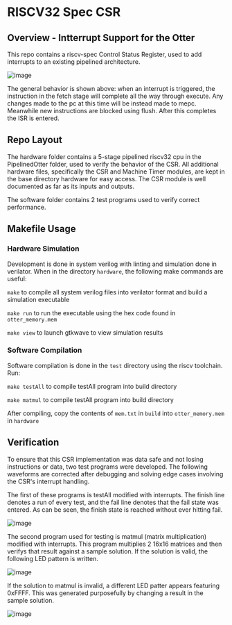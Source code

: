 # RISCV32 Spec CSR
## Overview - Intterrupt Support for the Otter
This repo contains a riscv-spec Control Status Register, used to add interrupts to an existing pipelined architecture. 

![image](https://user-images.githubusercontent.com/74398368/206654536-cd597cc0-e28f-4ed3-b2b8-29a3f272f483.png)

The general behavior is shown above: when an interrupt is triggered, the instruction in the fetch stage will complete all the way through execute. Any changes made to the pc at this time will be instead made to mepc. Meanwhile new instructions are blocked using flush. After this completes the ISR is entered. 

## Repo Layout
The hardware folder contains a 5-stage pipelined riscv32 cpu in the PipelinedOtter folder, used to verify the behavior of the CSR. All additional hardware files, specifically the CSR and Machine Timer modules, are kept in the base directory hardware for easy access. The CSR module is well documented as far as its inputs and outputs.

The software folder contains 2 test programs used to verify correct performance.

## Makefile Usage

### Hardware Simulation
Development is done in system verilog with linting and simulation done in verilator. When in the directory ```hardware```, the following make commands are useful:

```make``` to compile all system verilog files into verilator format and build a simulation executable

```make run``` to run the executable using the hex code found in ```otter_memory.mem```

```make view``` to launch gtkwave to view simulation results

### Software Compilation
Software compilation is done in the ```test``` directory using the riscv toolchain. Run:

```make testAll``` to compile testAll program into build directory

```make matmul``` to compile testAll program into build directory

After compiling, copy the contents of ```mem.txt``` in ```build``` into ```otter_memory.mem``` in ```hardware```

## Verification 

To ensure that this CSR implementation was data safe and not losing instructions or data, two test programs were developed. The following waveforms are corrected after debugging and solving edge cases involving the CSR's interrupt handling.

The first of these programs is testAll modified with interrupts. The finish line denotes a run of every test, and the fail line denotes that the fail state was entered. As can be seen, the finish state is reached without ever hitting fail.

![image](https://user-images.githubusercontent.com/74398368/206650547-9deac8a9-33b3-49d1-a947-85dfe27b8b91.png)

The second program used for testing is matmul (matrix multiplication) modified with interrupts. This program multiplies 2 16x16 matrices and then verifys that result against a sample solution. If the solution is valid, the following LED pattern is written.

![image](https://user-images.githubusercontent.com/74398368/206650572-0923eea2-f076-4c8a-bc77-d0c9881f6b1f.png)

If the solution to matmul is invalid, a different LED patter appears featuring 0xFFFF. This was generated purposefully by changing a result in the sample solution.

![image](https://user-images.githubusercontent.com/74398368/206650595-9730f2c3-f617-4302-b018-d312b3fe4fba.png)
